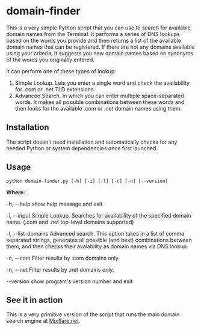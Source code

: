 # domain-finder

This is a very simple Python script that you can use to search for available domain names from the Terminal. It performs a series of DNS lookups based on the words you provide and then returns a list of the available domain names that can be registered. If there are not any domains available using your criteria, it suggests you new domain names based on synonyms of the words you originally entered.

It can perform one of these types of lookup: 

  1. Simple Lookup. Lets you enter a single word and check the availability for .com or .net TLD extensions.
  2. Advanced Search. In which you can enter multiple space-separated words. It makes all possible combinations between these words and then looks for the available .com or .net domain names using them. 
  
## Installation

The script doesn't need installation and automatically checks for any needed Python or system dependencies once first launched. 

## Usage

```
python domain-finder.py [-h] [-i] [-l] [-c] [-n] [--version]
```
<b>Where: </b>

 -h, --help          show help message and exit
 
  -i, --input         Simple Lookup. Searches for availability of the
                      specified domain name. (.com and .net top-level domains
                      supported)
                      
  -l, --list-domains  Advanced search. This option takes in a list of comma
                      separated strings, generates all possible (and best)
                      combinations between them, and then checks their
                      avalability as domain names via DNS lookup.
                      
  -c, --com           Filter results by .com domains only.
  
  -n, --net           Filter results by .net domains only.
  
  --version           show program's version number and exit
  
  
  ## See it in action
  
  This is a very primitive version of the script that runs the main domain search engine at [Mixflare.net](http://www.mixflare.net). 
